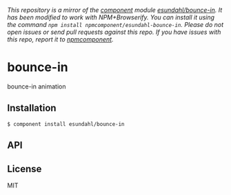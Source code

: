 *This repository is a mirror of the [component](http://component.io) module [esundahl/bounce-in](http://github.com/esundahl/bounce-in). It has been modified to work with NPM+Browserify. You can install it using the command `npm install npmcomponent/esundahl-bounce-in`. Please do not open issues or send pull requests against this repo. If you have issues with this repo, report it to [npmcomponent](https://github.com/airportyh/npmcomponent).*

# bounce-in

  bounce-in animation

## Installation

    $ component install esundahl/bounce-in

## API

   

## License

  MIT
